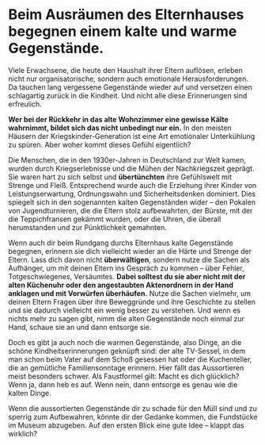 # Beim Ausräumen des Elternhauses begegnen einem kalte und warme Gegenstände.

Viele Erwachsene, die heute den Haushalt ihrer Eltern auflösen, erleben nicht nur organisatorische, sondern auch emotionale Herausforderungen. Da tauchen lang vergessene Gegenstände wieder auf und versetzen einen schlagartig zurück in die Kindheit. Und nicht alle diese Erinnerungen sind erfreulich.

**Wer bei der Rückkehr in das alte Wohnzimmer eine gewisse Kälte wahrnimmt, bildet sich das nicht unbedingt nur ein.** In den meisten Häusern der Kriegskinder-Generation ist eine Art emotionaler Unterkühlung zu spüren. Aber woher kommt dieses Gefühl eigentlich?

Die Menschen, die in den 1930er-Jahren in Deutschland zur Welt kamen, wurden durch Kriegserlebnisse und die Mühen der Nachkriegszeit geprägt. Sie waren hart zu sich selbst und **übertünchten** ihre Gefühlswelt mit Strenge und Fleiß. Entsprechend wurde auch die Erziehung ihrer Kinder von Leistungserwartung, Ordnungswahn und Sicherheitsdenken dominiert. Dies spiegelt sich in den sogenannten kalten Gegenständen wider – den Pokalen von Jugendturnieren, die die Eltern stolz aufbewahrten, der Bürste, mit der die Teppichfransen gekämmt wurden, oder die Uhren, die überall herumstanden und zur Pünktlichkeit gemahnten.

Wenn auch dir beim Rundgang durchs Elternhaus kalte Gegenstände begegnen, erinnern sie dich vielleicht wieder an die Härte und Strenge der Eltern. Lass dich davon nicht **überwältigen**, sondern nutze die Sachen als Aufhänger, um mit deinen Eltern ins Gespräch zu kommen – über Fehler, Totgeschwiegenes, Versäumtes. **Dabei solltest du sie aber nicht mit der alten Küchenuhr oder den angestaubten Aktenordnern in der Hand anklagen und mit Vorwürfen überhäufen.** Nutze die Sachen vielmehr, um deinen Eltern Fragen über ihre Beweggründe und ihre Geschichte zu stellen und sie dadurch vielleicht ein wenig besser zu verstehen. Und wenn es nichts mehr zu sagen gibt, nimm die alten Gegenstände noch einmal zur Hand, schaue sie an und dann entsorge sie.

Doch es gibt ja auch noch die warmen Gegenstände, also Dinge, an die schöne Kindheitserinnerungen geknüpft sind: der alte TV-Sessel, in dem man schon beim Vater auf dem Schoß gesessen hat oder die Kuchenteller, die an gemütliche Familiensonntage erinnern. Hier fällt das Aussortieren meist besonders schwer. Als Faustformel gilt: Macht es dich glücklich? Wenn ja, dann heb es auf. Wenn nein, dann entsorge es genau wie die kalten Dinge.

Wenn die aussortierten Gegenstände dir zu schade für den Müll sind und zu sperrig zum Aufbewahren, könnte dir der Gedanke kommen, die Fundstücke im Museum abzugeben. Auf den ersten Blick eine gute Idee – klappt das wirklich?
